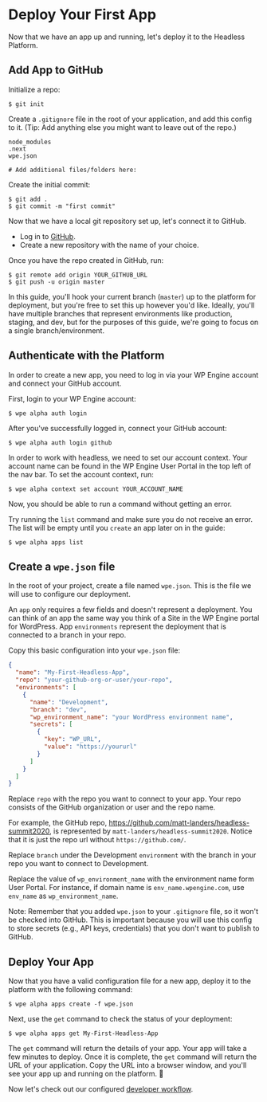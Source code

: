 # Deploy Your First App

Now that we have an app up and running, let's deploy it to the Headless Platform.

## Add App to GitHub

Initialize a repo:

```
$ git init
```

Create a `.gitignore` file in the root of your application, and add this config to it. (Tip: Add anything else you might want to leave out of the repo.)

```
node_modules
.next
wpe.json

# Add additional files/folders here:
```

Create the initial commit:

```
$ git add .
$ git commit -m "first commit"
```

Now that we have a local git repository set up, let's connect it to GitHub.

- Log in to [GitHub](https://github.com).
- Create a new repository with the name of your choice.

Once you have the repo created in GitHub, run:

```
$ git remote add origin YOUR_GITHUB_URL
$ git push -u origin master
```

In this guide, you'll hook your current branch (`master`) up to the platform for deployment, but you're free to set this up however you'd like. Ideally, you'll have multiple branches that represent environments like production, staging, and dev, but for the purposes of this guide, we're going to focus on a single branch/environment.

## Authenticate with the Platform

In order to create a new app, you need to log in via your WP Engine account and connect your GitHub account.

First, login to your WP Engine account:

```
$ wpe alpha auth login
```

After you've successfully logged in, connect your GitHub account:

```
$ wpe alpha auth login github
```

In order to work with headless, we need to set our account context. Your account name can be found in the WP Engine User Portal in the top left of the nav bar. To set the account context, run:

```
$ wpe alpha context set account YOUR_ACCOUNT_NAME
```

Now, you should be able to run a command without getting an error.

Try running the `list` command and make sure you do not receive an error. The list will be empty until you `create` an app later on in the guide:

```
$ wpe alpha apps list
```

## Create a `wpe.json` file

In the root of your project, create a file named `wpe.json`. This is the file we will use to configure our deployment.

An `app` only requires a few fields and doesn't represent a deployment. You can think of an app the same way you think of a Site in the WP Engine portal for WordPress. App `environments` represent the deployment that is connected to a branch in your repo.

Copy this basic configuration into your `wpe.json` file:

```json
{
  "name": "My-First-Headless-App",
  "repo": "your-github-org-or-user/your-repo",
  "environments": [
    {
      "name": "Development",
      "branch": "dev",
      "wp_environment_name": "your WordPress environment name",
      "secrets": [
        {
          "key": "WP_URL",
          "value": "https://yoururl"
        }
      ]
    }
  ]
}
```

Replace `repo` with the repo you want to connect to your app. Your repo consists of the GitHub organization or user and the repo name.

For example, the GitHub repo, https://github.com/matt-landers/headless-summit2020, is represented by `matt-landers/headless-summit2020`. Notice that it is just the repo url without `https://github.com/`.

Replace `branch` under the Development `environment` with the branch in your repo you want to connect to Development.

Replace the value of `wp_environment_name` with the environment name form User Portal. For instance, if domain name is `env_name.wpengine.com`, use `env_name` as `wp_environment_name`.

Note: Remember that you added `wpe.json` to your `.gitignore` file, so it won't be checked into GitHub. This is important because you will use this config to store secrets (e.g., API keys, credentials) that you don't want to publish to GitHub.

## Deploy Your App

Now that you have a valid configuration file for a new app, deploy it to the platform with the following command:

```
$ wpe alpha apps create -f wpe.json
```

Next, use the `get` command to check the status of your deployment:

```
$ wpe alpha apps get My-First-Headless-App
```

The `get` command will return the details of your app. Your app will take a few minutes to deploy. Once it is complete, the `get` command will return the URL of your application. Copy the URL into a browser window, and you'll see your app up and running on the platform. :tada:

Now let's check out our configured [developer workflow](./workflow.md).

